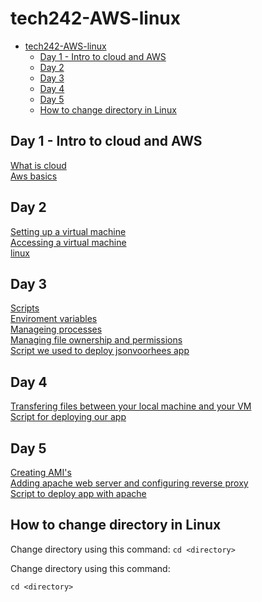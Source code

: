 # tech242-AWS-linux

- [tech242-AWS-linux](#tech242-aws-linux)
  - [Day 1 - Intro to cloud and AWS](#day-1---intro-to-cloud-and-aws)
  - [Day 2](#day-2)
  - [Day 3](#day-3)
  - [Day 4](#day-4)
  - [Day 5](#day-5)
  - [How to change directory in Linux](#how-to-change-directory-in-linux)


## Day 1 - Intro to cloud and AWS
[What is cloud](day1/what-is-cloud/README.md)<br>
[Aws basics](day1/aws-basics/README.md)

## Day 2
[Setting up a virtual machine](day2/setting-up-a-vm/README.md)<br>
[Accessing a virtual machine](day2/accessing-a-vm/README.md)<br>
[linux](day2/linux/README.md)

## Day 3
[Scripts](day3/scripts/README.md)<br>
[Enviroment variables](day3/enviroment-variables/README.md)<br>
[Manageing processes](day3/managing-processes/README.md)<br>
[Managing file ownership and permissions](day3/managing-file-ownership-and-permissions/README.md)<br>
[Script we used to deploy jsonvoorhees app](day4/script-for-deploying-our-app/README.md)

## Day 4
[Transfering files between your local machine and your VM](day4/transfering-files-between-local-machine-and-vm/README.md)<br>
[Script for deploying our app](day4/script-for-deploying-our-app/README.md)

## Day 5
[Creating AMI's](<day 5/creating-ami's/README.md>)<br>
[Adding apache web server and configuring reverse proxy](<day 5/adding-apache-web-server-and-configuring-reverse-proxy/README.md>)<br>
[Script to deploy app with apache](<day 5/script-to-deploy-app-with-apache/README.md>)

## How to change directory in Linux

Change directory using this command: `cd <directory>`

Change directory using this command: 
```
cd <directory>
```